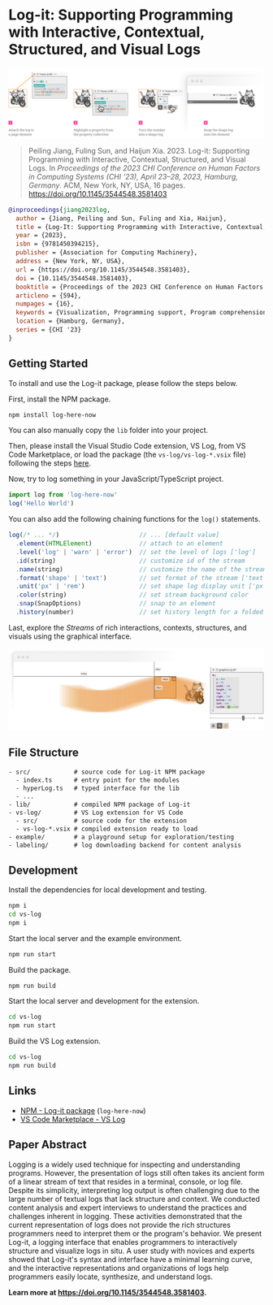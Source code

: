 # Log-it: Supporting Programming with Interactive, Contextual, Structured, and Visual Logs

![Teaser](./media/teaser.png)

> Peiling Jiang, Fuling Sun, and Haijun Xia. 2023. Log-it: Supporting Programming with Interactive, Contextual, Structured, and Visual Logs. In _Proceedings of the 2023 CHI Conference on Human Factors in Computing Systems (CHI ’23), April 23–28, 2023, Hamburg, Germany_. ACM, New York, NY, USA, 16 pages. https://doi.org/10.1145/3544548.3581403

```bibtex
@inproceedings{jiang2023log,
  author = {Jiang, Peiling and Sun, Fuling and Xia, Haijun},
  title = {Log-It: Supporting Programming with Interactive, Contextual, Structured, and Visual Logs},
  year = {2023},
  isbn = {9781450394215},
  publisher = {Association for Computing Machinery},
  address = {New York, NY, USA},
  url = {https://doi.org/10.1145/3544548.3581403},
  doi = {10.1145/3544548.3581403},
  booktitle = {Proceedings of the 2023 CHI Conference on Human Factors in Computing Systems},
  articleno = {594},
  numpages = {16},
  keywords = {Visualization, Programming support, Program comprehension},
  location = {Hamburg, Germany},
  series = {CHI '23}
}
```

## Getting Started

To install and use the Log-it package, please follow the steps below.

First, install the NPM package.

```bash
npm install log-here-now
```

You can also manually copy the `lib` folder into your project.

Then, please install the Visual Studio Code extension, VS Log, from VS Code Marketplace, or load the package (the `vs-log/vs-log-*.vsix` file) following the steps [here](https://code.visualstudio.com/docs/editor/extension-marketplace#_install-from-a-vsix).

Now, try to log something in your JavaScript/TypeScript project.

```ts
import log from 'log-here-now'
log('Hello World')
```

You can also add the following chaining functions for the `log()` statements.

<!-- prettier-ignore -->
```ts
log(/* ... */)                      // ... [default value]
  .element(HTMLElement)             // attach to an element
  .level('log' | 'warn' | 'error')  // set the level of logs ['log']
  .id(string)                       // customize id of the stream
  .name(string)                     // customize the name of the stream
  .format('shape' | 'text')         // set format of the stream ['text']
  .unit('px' | 'rem')               // set shape log display unit ['px']
  .color(string)                    // set stream background color
  .snap(SnapOptions)                // snap to an element
  .history(number)                  // set history length for a folded stream [0]
```

Last, explore the _Streams_ of rich interactions, contexts, structures, and visuals using the graphical interface.

![Graphics](./media/graphics.png)

## File Structure

```
- src/            # source code for Log-it NPM package
  - index.ts      # entry point for the modules
  - hyperLog.ts   # typed interface for the lib
  - ...
- lib/            # compiled NPM package of Log-it
- vs-log/         # VS Log extension for VS Code
  - src/          # source code for the extension
  - vs-log-*.vsix # compiled extension ready to load
- example/        # a playground setup for exploration/testing
- labeling/       # log downloading backend for content analysis
```

## Development

Install the dependencies for local development and testing.

```bash
npm i
cd vs-log
npm i
```

Start the local server and the example environment.

```bash
npm run start
```

Build the package.

```bash
npm run build
```

Start the local server and development for the extension.

```bash
cd vs-log
npm run start
```

Build the VS Log extension.

```bash
cd vs-log
npm run build
```

## Links

- [NPM - Log-it package](https://www.npmjs.com/package/log-here-now) (`log-here-now`)
- [VS Code Marketplace - VS Log](https://marketplace.visualstudio.com/items?itemName=peiling.vs-log)

## Paper Abstract

Logging is a widely used technique for inspecting and understanding programs. However, the presentation of logs still often takes its ancient form of a linear stream of text that resides in a terminal, console, or log file. Despite its simplicity, interpreting log output is often challenging due to the large number of textual logs that lack structure and context. We conducted content analysis and expert interviews to understand the practices and challenges inherent in logging. These activities demonstrated that the current representation of logs does not provide the rich structures programmers need to interpret them or the program's behavior. We present Log-it, a logging interface that enables programmers to interactively structure and visualize logs in situ. A user study with novices and experts showed that Log-it's syntax and interface have a minimal learning curve, and the interactive representations and organizations of logs help programmers easily locate, synthesize, and understand logs.

**Learn more at https://doi.org/10.1145/3544548.3581403.**
